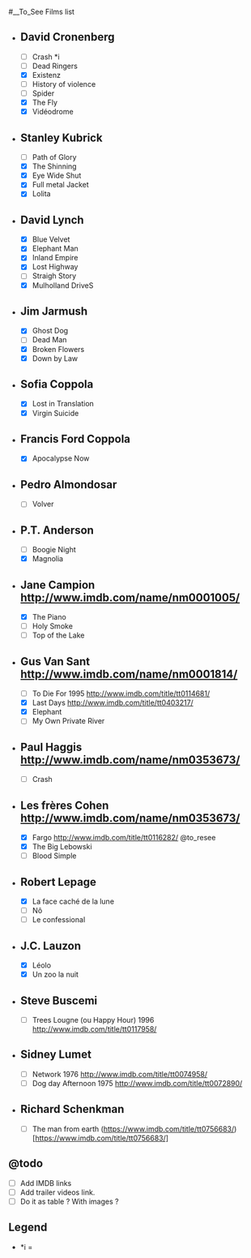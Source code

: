 #__To_See Films list
- ## David Cronenberg
	- [ ] Crash *i
	- [ ] Dead Ringers
	- [X] Existenz
	- [ ] History of violence
	- [ ] Spider
	- [X] The Fly
	- [X] Vidéodrome
- ## Stanley Kubrick
	- [ ] Path of Glory
	- [X] The Shinning
	- [X] Eye Wide Shut
	- [X] Full metal Jacket
	- [X] Lolita
- ## David Lynch
	- [X] Blue Velvet
	- [X] Elephant Man
	- [X] Inland Empire
	- [X] Lost Highway
	- [ ] Straigh Story
	- [X] Mulholland DriveS
- ## Jim Jarmush
	- [X] Ghost Dog
	- [ ] Dead Man
	- [X] Broken Flowers
	- [X] Down by Law
- ## Sofia Coppola
	- [X] Lost in Translation
	- [X] Virgin Suicide
- ## Francis Ford Coppola
	- [X] Apocalypse Now
- ## Pedro Almondosar
	- [ ] Volver
- ## P.T. Anderson
	- [ ] Boogie Night
	- [X] Magnolia
- ## Jane Campion http://www.imdb.com/name/nm0001005/
	- [X] The Piano
	- [ ] Holy Smoke
	- [ ] Top of the Lake
- ## Gus Van Sant http://www.imdb.com/name/nm0001814/
	- [ ] To Die For 1995 http://www.imdb.com/title/tt0114681/
	- [X] Last Days http://www.imdb.com/title/tt0403217/
	- [X] Elephant
	- [ ] My Own Private River
- ## Paul Haggis http://www.imdb.com/name/nm0353673/
	- [ ] Crash
- ## Les frères Cohen http://www.imdb.com/name/nm0353673/
	- [X] Fargo http://www.imdb.com/title/tt0116282/ @to_resee
	- [X] The Big Lebowski
	- [ ] Blood Simple
- ## Robert Lepage
	- [X] La face caché de la lune
	- [ ] Nô
	- [ ] Le confessional
- ## J.C. Lauzon
	- [X] Léolo
	- [X] Un zoo la nuit
- ## Steve Buscemi
	- [ ] Trees Lougne (ou Happy Hour) 1996 http://www.imdb.com/title/tt0117958/
- ## Sidney Lumet
	- [ ] Network 1976 http://www.imdb.com/title/tt0074958/
	- [ ] Dog day Afternoon 1975 http://www.imdb.com/title/tt0072890/
- ## Richard Schenkman
	- [ ] The man from earth (https://www.imdb.com/title/tt0756683/)[https://www.imdb.com/title/tt0756683/]


## @todo
- [ ] Add IMDB links
- [ ] Add trailer videos link.
- [ ] Do it as table ? With images ?

## Legend
- *i = 